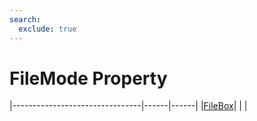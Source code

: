```yaml
---
search:
  exclude: true
---
```


<h1 class="heading"><span class="name">FileMode Property</span></h1>

|--------------------------------|------|------|
|[FileBox](../objects/filebox.md)|&nbsp;|&nbsp;|
